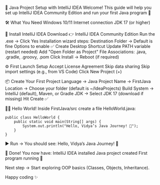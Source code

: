 🚀 Java Project Setup with IntelliJ IDEA
Welcome! This guide will help you set up IntelliJ IDEA Community Edition and run your first Java program 🎉

🛠️ What You Need
    Windows 10/11
    Internet connection
    JDK 17 (or higher)

🔽 Install IntelliJ IDEA
    Download 👉 IntelliJ IDEA Community Edition
    Run the .exe → Click Yes
    Installation wizard steps:
        Destination Folder → Default is fine
        Options to enable ✅
            Create Desktop Shortcut
            Update PATH variable (restart needed)
            Add "Open Folder as Project"
            File Associations: .java, .gradle, .groovy, .pom
    Click Install → Reboot (if required)

⚙️ First Launch Setup
    Accept License Agreement
    Skip data sharing
    Skip import settings (e.g., from VS Code)
    Click New Project (+)

📦 Create Your First Project
    Language → Java
    Project Name → FirstJava
    Location → Choose your folder (default is ~/IdeaProjects)
    Build System → IntelliJ (default), Maven, or Gradle
    JDK → Select JDK 17 (download if missing)
    Hit Create ✅

👨‍💻 Hello World!
    Inside FirstJava/src create a file HelloWorld.java:

    public class HelloWorld {
        public static void main(String[] args) {
            System.out.println("Hello, Vidya’s Java Journey! 🚀");
        }
    }


▶️ Run → You should see:
    Hello, Vidya’s Java Journey! 🚀

📌 Done!
    You now have:
        IntelliJ IDEA installed
        Java project created
        First program running 🎉

Next step → Start exploring OOP basics (Classes, Objects, Inheritance).

Happy coding ✨
